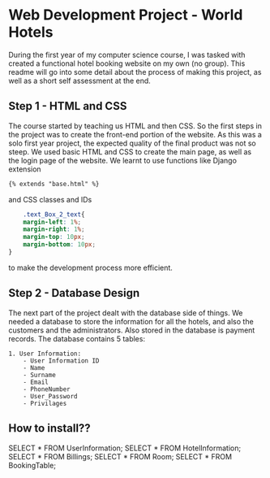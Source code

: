 # Web Development Project - World Hotels

During the first year of my computer science course, I was tasked with created a functional hotel booking website on my own (no group). This readme will go into some detail about the process of making this project, as well as a short self assessment at the end.

## Step 1 - HTML and CSS

The course started by teaching us HTML and then CSS. So the first steps in the project was to create the front-end portion of the website. As this was a solo first year project, the expected quality of the final product was not so steep. We used basic HTML and CSS to create the main page, as well as the login page of the website. We learnt to use functions like Django extension
```HTML
{% extends "base.html" %}
```
and CSS classes and IDs
```CSS
    .text_Box_2_text{
    margin-left: 1%;
    margin-right: 1%;
    margin-top: 10px;
    margin-bottom: 10px;
}
```
to make the development process more efficient.

## Step 2 - Database Design

The next part of the project dealt with the database side of things. We needed a database to store the information for all the hotels, and also the customers and the administrators. Also stored in the database is payment records. The database contains 5 tables:

    1. User Information:
        - User Information ID
        - Name
        - Surname
        - Email
        - PhoneNumber
        - User_Password
        - Privilages


## How to install??

SELECT * FROM UserInformation;
SELECT * FROM HotelInformation;
SELECT * FROM Billings;
SELECT * FROM Room;
SELECT * FROM BookingTable;